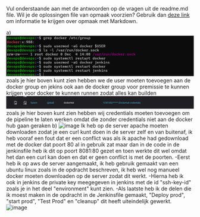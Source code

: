 Vul onderstaande aan met de antwoorden op de vragen uit de readme.md file. Wil je de oplossingen file van opmaak voorzien? Gebruik dan [deze link](https://github.com/adam-p/markdown-here/wiki/Markdown-Cheatsheet) om informatie te krijgen over
opmaak met Markdown.

a)![alt text](image.png)
zoals je hier boven kunt zien hebben we de user moeten toevoegen aan de docker group en jekins ook aan de docker group voor premissie te kunnen krijgen voor docker te kunnen runnen zodat alles kan builden
![alt text](image-1.png)
zoals je hier boven kunt zien hebben wij credentials moeten toevoegen om de pipeline te laten werken omdat die zonder credentials niet aan de docker hub gaan geraken
b)
![image](https://github.com/user-attachments/assets/cbab591d-859d-44de-9c97-15baf91e46ed)
Ik heb op de server apache moeten downloaden zodat je een curl kunt doen in de server zelf en van buitenaf, ik heb vooraf een fout dat er een conflict was als ik apache had gedownload met de docker dat poort 80 al in gebruik zat maar dan in de code in de jenkinsfile heb ik dit op poort 8081:80 gezet en toen werkte dit wel omdat het dan een curl kan doen en dat er geen conflict is met de poorten.
-Eerst heb ik op aws de server aangemaakt, ik heb gebruik gemaakt van een ubuntu linux zoals in de opdracht beschreven, ik heb wel nog manueel docker moeten downloaden op de server zodat dit werkt.
-Hierna heb ik ook in jenkins de private key meegegeven in jenkins met de id "ssh-key-id" zoals je in het deel "environment" kunt zien. 
-Als laatste heb ik de delen die ik moest maken in de opdracht in de Jenkinsfile gemaakt, "Deploy prod", "start prod", "Test Prod" en "cleanup" dit heeft uiteindelijk gewerkt.
![image](https://github.com/user-attachments/assets/8cbd3057-b626-48f5-b917-9062ce8bd51f)

